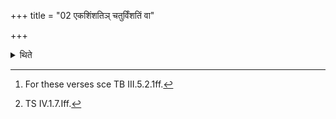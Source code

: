 +++
title = "02 एकशिंशतिञ् चतुर्विंशतिं वा"

+++

<details><summary>थिते</summary>

2. (the Hotr̥) recites twenty-one or twentyfour Sāmidheni (enkindling verses) without repetition, he recites the eleven from the basic paradigm;[^2] (and then recites) ten (verse) belonging to Agni beginning with samāstvāgne,[^3]   

[^1]: Cf. TS V.1.8.5.   

[^2]: For these verses sce TB III.5.2.1ff.   

[^3]: TS IV.1.7.Iff. 

</details>
